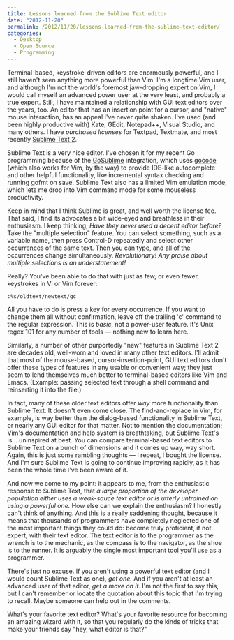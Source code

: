 ```yaml
---
title: Lessons learned from the Sublime Text editor
date: "2012-11-20"
permalink: /2012/11/20/lessons-learned-from-the-sublime-text-editor/
categories:
  - Desktop
  - Open Source
  - Programming
---
```

Terminal-based, keystroke-driven editors are enormously powerful, and I still haven't seen anything more powerful than Vim. I'm a longtime Vim user, and although I'm not the world's foremost jaw-dropping expert on Vim, I would call myself an advanced power user at the very least, and probably a true expert. Still, I have maintained a relationship with GUI text editors over the years, too. An editor that has an insertion point for a cursor, and "native" mouse interaction, has an appeal I've never quite shaken. I've used (and been highly productive with) Kate, GEdit, Notepad++, Visual Studio, and many others. I have *purchased licenses* for Textpad, Textmate, and most recently [Sublime Text 2][1].

Sublime Text is a very nice editor. I've chosen it for my recent Go programming because of the [GoSublime][2] integration, which uses [gocode][3] (which also works for Vim, by the way) to provide IDE-like autocomplete and other helpful functionality, like incremental syntax checking and running gofmt on save. Sublime Text also has a limited Vim emulation mode, which lets me drop into Vim command mode for some mouseless productivity.

Keep in mind that I think Sublime is great, and well worth the license fee. That said, I find its advocates a bit wide-eyed and breathless in their enthusiasm. I keep thinking, *Have they never used a decent editor before?* Take the "multiple selection" feature. You can select something, such as a variable name, then press Control-D repeatedly and select other occurrences of the same text. Then you can type, and all of the occurrences change simultaneously. *Revolutionary! Any praise about multiple selections is an understatement!*

Really? You've been able to do that with just as few, or even fewer, keystrokes in Vi or Vim forever:

    :%s/oldtext/newtext/gc

All you have to do is press a key for every occurrence. If you want to change them all without confirmation, leave off the trailing 'c' command to the regular expression. This is *basic*, not a power-user feature. It's Unix regex 101 for any number of tools &#8212; nothing new to learn here.

Similarly, a number of other purportedly "new" features in Sublime Text 2 are decades old, well-worn and loved in many other text editors. I'll admit that most of the mouse-based, cursor-insertion-point, GUI text editors don't offer these types of features in any usable or convenient way; they just seem to lend themselves much better to terminal-based editors like Vim and Emacs. (Example: passing selected text through a shell command and reinserting it into the file.)

In fact, many of these older text editors offer *way* more functionality than Sublime Text. It doesn't even come close. The find-and-replace in Vim, for example, is way better than the dialog-based functionality in Sublime Text, or nearly any GUI editor for that matter. Not to mention the documentation; Vim's documentation and help system is breathtaking, but Sublime Text's is&#8230; uninspired at best. You can compare terminal-based text editors to Sublime Text on a bunch of dimensions and it comes up way, way short. Again, this is just some rambling thoughts &#8212; I repeat, I bought the license. And I'm sure Sublime Text is going to continue improving rapidly, as it has been the whole time I've been aware of it.

And now we come to my point: it appears to me, from the enthusiastic response to Sublime Text, that *a large proportion of the developer population either uses a weak-sauce text editor or is utterly untrained on using a powerful one.* How else can we explain the enthusiasm? I honestly can't think of anything. And this is a really saddening thought, because it means that thousands of programmers have completely neglected one of the most important things they could do: become truly proficient, if not expert, with their text editor. The text editor is to the programmer as the wrench is to the mechanic, as the compass is to the navigator, as the shoe is to the runner. It is arguably the single most important tool you'll use as a programmer.

There's just no excuse. If you aren't using a powerful text editor (and I would count Sublime Text as one), *get one.* And if you aren't at least an advanced user of that editor, *get a move on it.* I'm not the first to say this, but I can't remember or locate the quotation about this topic that I'm trying to recall. Maybe someone can help out in the comments.

What's your favorite text editor? What's your favorite resource for becoming an amazing wizard with it, so that you regularly do the kinds of tricks that make your friends say "hey, what editor is that?"

 [1]: http://www.sublimetext.com/
 [2]: https://github.com/DisposaBoy/GoSublime
 [3]: https://github.com/nsf/gocode
